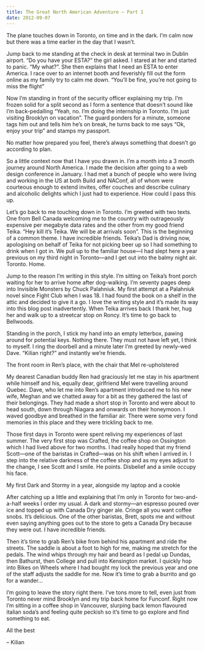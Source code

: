 ```yaml
---
title: The Great North American Adventure – Part 1
date: 2012-09-07
---
```


The plane touches down in Toronto, on time and in the dark. I’m calm now but there was a time earlier in the day that I wasn’t.

Jump back to me standing at the check in desk at terminal two in Dublin airport. “Do you have your ESTA?” the girl asked. I stared at her and started to panic. “My what?”. She then explains that I need an ESTA to enter America. I race over to an internet booth and feverishly fill out the form online as my family try to calm me down. “You’ll be fine, you’re not going to miss the flight”

Now I’m standing in front of the security officer explaining my trip. I’m frozen solid for a split second as I form a sentence that doesn’t sound like I’m back-pedalling “Yeah, no. I’m doing the internship in Toronto. I’m just visiting Brooklyn on vacation”. The guard ponders for a minute, someone tags him out and tells him he’s on break, he turns back to me says “Ok, enjoy your trip” and stamps my passport.

No matter how prepared you feel, there’s always something that doesn’t go according to plan.

So a little context now that I have you drawn in. I’m a month into a 3 month journey around North America. I made the decision after going to a web design conference in January. I had met a bunch of people who were living and working in the US at both Build and NAConf, all of whom were courteous enough to extend invites, offer couches and describe culinary and alcoholic delights which I just had to experience. How could I pass this up.

Let’s go back to me touching down in Toronto. I’m greeted with two texts. One from Bell Canada welcoming me to the country with outrageously expensive per megabyte data rates and the other from my good friend Teika. “Hey kill it’s Teika. We will be at arrivals soon”. This is the beginning of a common theme. I have incredible friends. Teika’s Dad is driving now, apologising on behalf of Teika for not picking beer up so I had something to drink when I got in. We pull up to the familiar house—I had slept here a year previous on my third night in Toronto—and I get out into the balmy night air. Toronto. Home.

Jump to the reason I’m writing in this style. I’m sitting on Teika’s front porch waiting for her to arrive home after dog-walking. I’m seventy pages deep into Invisible Monsters by Chuck Palahniuk. My first attempt at a Palahniuk novel since Fight Club when I was 18. I had found the book on a shelf in the attic and decided to give it a go. I love the writing style and it’s made its way into this blog post inadvertently. When Teika arrives back I thank her, hug her and walk up to a streetcar stop on Roncy. It’s time to go back to Bellwoods.

Standing in the porch, I stick my hand into an empty letterbox, pawing around for potential keys. Nothing there. They must not have left yet, I think to myself. I ring the doorbell and a minute later I’m greeted by newly-wed Dave. “Kilian right?” and instantly we’re friends.

The front room in Ren’s place, with the chair that Mel re-upholstered

My dearest Canadian buddy Ren had graciously let me stay in his apartment while himself and his, equally dear, girlfriend Mel were travelling around Quebec. Dave, who let me into Ren’s apartment introduced me to his new wife, Meghan and we chatted away for a bit as they gathered the last of their belongings. They had made a short stop in Toronto and were about to head south, down through Niagara and onwards on their honeymoon. I waved goodbye and breathed in the familiar air. There were some very fond memories in this place and they were trickling back to me.

Those first days in Toronto were spent reliving my experiences of last summer. The very first stop was Crafted, the coffee shop on Ossington which I had lived above for two months. I had really hoped that my friend Scott—one of the baristas in Crafted—was on his shift when I arrived in. I step into the relative darkness of the coffee shop and as my eyes adjust to the change, I see Scott and I smile. He points. Disbelief and a smile occupy his face.

My first Dark and Stormy in a year, alongside my laptop and a cookie

After catching up a little and explaining that I’m only in Toronto for two-and-a-half weeks I order my usual. A dark and stormy—an espresso poured over ice and topped up with Canada Dry ginger ale. Cringe all you want coffee snobs. It’s delicious. One of the other baristas, Brett, spots me and without even saying anything goes out to the store to gets a Canada Dry because they were out. I have incredible friends.

Then it’s time to grab Ren’s bike from behind his apartment and ride the streets. The saddle is about a foot to high for me, making me stretch for the pedals. The wind whips through my hair and beard as I pedal up Dundas, then Bathurst, then College and pull into Kensington market. I quickly hop into Bikes on Wheels where I had bought my lock the previous year and one of the staff adjusts the saddle for me. Now it’s time to grab a burrito and go for a wander…

I’m going to leave the story right there. I’ve tons more to tell, even just from Toronto never mind Brooklyn and my trip back home for Funconf. Right now I’m sitting in a coffee shop in Vancouver, slurping back lemon flavoured italian soda’s and feeling quite peckish so it’s time to go explore and find something to eat.

All the best

– Kilian
